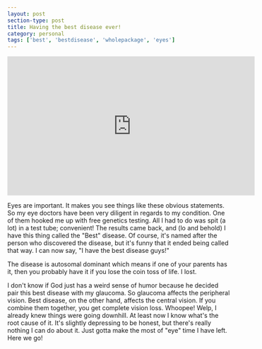 ```yaml
---
layout: post
section-type: post
title: Having the best disease ever!
category: personal
tags: ['best', 'bestdisease', 'wholepackage', 'eyes']
---
```

	
<p>
	<div class="videoWrapper">
	<iframe width="560" height="315" src="https://www.youtube.com/embed/P5AkNqLuVgY" frameborder="0" allow="accelerometer; autoplay; encrypted-media; gyroscope; picture-in-picture" allowfullscreen></iframe>
	</div>
</p>

Eyes are important. It makes you see things like these obvious statements. So my eye doctors have been very diligent in regards to my condition. One of them hooked me up with free genetics testing. All I had to do was spit (a lot) in a test tube; convenient! The results came back, and (lo and behold) I have this thing called the "Best" disease. Of course, it's named after the person who discovered the disease, but it's funny that it ended being called that way. I can now say, "I have the best disease guys!" 

The disease is autosomal dominant which means if one of your parents has it, then you probably have it if you lose the coin toss of life. I lost. 

I don't know if God just has a weird sense of humor because he decided pair this best disease with my glaucoma. So glaucoma affects the peripheral vision. Best disease, on the other hand, affects the central vision. If you combine them together, you get complete vision loss. Whoopee! Welp, I already knew things were going downhill. At least now I know what's the root cause of it. It's slightly depressing to be honest, but there's really nothing I can do about it. Just gotta make the most of "eye" time I have left. Here we go!
